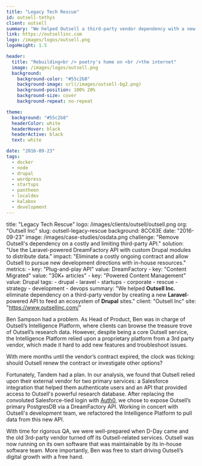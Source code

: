 ```yaml
---
title: "Legacy Tech Rescue"
id: outsell-tethys
client: outsell
summary: "We helped Outsell a third-party vendor dependency with a new Laravel-powered API to feed an ecosystem of Drupal sites."
link: https://outsellinc.com
logo: /images/logos/outsell.png
logoHeight: 1.5

header:
  title: "Rebuilding<br /> poetry's home on <br />the internet"
  image: /images/logos/outsell.png
  background:
    background-color: "#55c2b8"
    background-image: url(/images/outsell-bg2.png)
    background-position: 100% 20%
    background-size: cover
    background-repeat: no-repeat

theme:
  background: "#55c2b8"
  headerColor: white
  headerHover: black
  headerActive: black
  text: white

date: "2016-09-23"
tags:
  - docker
  - node
  - drupal
  - wordpress
  - startups
  - pantheon
  - localdev
  - kalabox
  - development
---
```


title: "Legacy Tech Rescue"
logo: /images/clients/outsell/outsell.png
org: "Outsell Inc"
slug: outsell-legacy-rescue
background: 8CC63E
date: "2016-09-23"
image: /images/case-studies/osdata.png
challenge: "Remove Outsell's dependency on a costly and limiting third-party API."
solution: "Use the Laravel-powered DreamFactory API with custom Drupal modules to distribute data."
impact: "Eliminate a costly ongoing contract and allow Outsell to pursue new development directions with in-house resources."
metrics:
    - key: "Plug-and-play API"
      value: DreamFactory
    - key: "Content Migrated"
      value: "30K+ articles"
    - key: "Powered Content Management"
      value: Drupal
tags:
    - drupal
    - laravel
    - startups
    - corporate
    - rescue
    - strategy
    - development
    - devops
summary: "We helped <strong>Outsell Inc.</strong> eliminate dependency on a third-party vendor by creating a new <strong>Laravel</strong>-powered API to feed an ecosystem of <strong>Drupal</strong> sites."
client: "Outsell Inc"
site: "https://www.outsellinc.com/"

Ben Sampson had a problem. As Head of Product, Ben was in charge of Outsell’s Intelligence Platform, where clients can browse the treasure trove of Outsell’s research data. However, despite being a core Outsell service, the Intelligence Platform relied upon a proprietary platform from a 3rd party vendor, which made it hard to add new features and troubleshoot issues.

With mere months until the vendor’s contract expired, the clock was ticking: should Outsell renew the contract or investigate other options?

Fortunately, Tandem had a plan. In our analysis, we found that Outsell relied upon their external vendor for two primary services: a Salesforce integration that helped them authenticate users and an API that provided access to Outsell's powerful research database. After replacing the convoluted Salesforce-tied login with [Auth0](/work/outsell-auth0/), we chose to expose Outsell’s primary PostgresDB via a DreamFactory API. Working in concert with Outsell's development team, we refactored the Intelligence Platform to pull data from this new API.

With time for rigorous QA, we were well-prepared when D-Day came and the old 3rd-party vendor turned off its Outsell-related services. Outsell was now running on its own software that was maintainable by its in-house software team. More importantly, Ben was free to start driving Outsell’s digital growth with a free hand.
